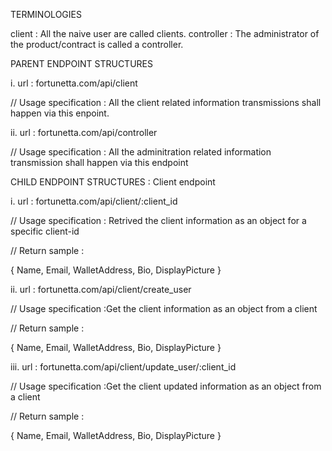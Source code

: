 TERMINOLOGIES

client : All the naive user are called clients.
controller : The administrator of the product/contract is called a controller.

PARENT ENDPOINT STRUCTURES

i. url : fortunetta.com/api/client

// Usage specification : All the client related information transmissions shall happen via this enpoint.

ii. url : fortunetta.com/api/controller

// Usage specification : All the adminitration related information transmission shall happen via this endpoint

CHILD ENDPOINT STRUCTURES : Client endpoint

i. url : fortunetta.com/api/client/:client_id

// Usage specification : Retrived the client information as an object for a specific client-id

// Return sample :

{
Name, 
Email, 
WalletAddress, 
Bio, 
DisplayPicture
}

ii. url : fortunetta.com/api/client/create_user

// Usage specification :Get the client information as an object from a client

// Return sample :

{
Name, 
Email, 
WalletAddress, 
Bio, 
DisplayPicture
}

iii. url : fortunetta.com/api/client/update_user/:client_id

// Usage specification :Get the client updated information as an object from a client

// Return sample :

{
Name, 
Email, 
WalletAddress, 
Bio, 
DisplayPicture
}
